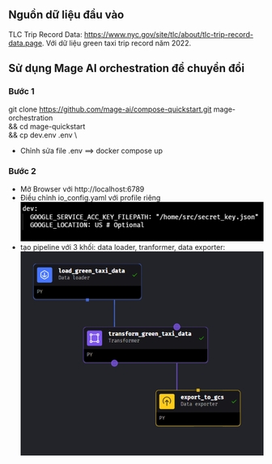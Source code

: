 ##  Nguồn dữ liệu đầu vào
TLC Trip Record Data: https://www.nyc.gov/site/tlc/about/tlc-trip-record-data.page. Với dữ liệu green taxi trip record năm 2022.

## Sử dụng Mage AI orchestration để chuyển đổi 
### Bước 1
git clone https://github.com/mage-ai/compose-quickstart.git mage-orchestration \
&& cd mage-quickstart \
&& cp dev.env .env \

- Chỉnh sửa file .env
==> docker compose up

### Bước 2
- Mở Browser với http://localhost:6789
- Điều chỉnh io_config.yaml với profile riêng
![alt text](image-1.png)
- tạo pipeline với 3 khối: data loader, tranformer, data exporter:
![alt text](image.png)
